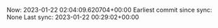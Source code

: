 Now: 2023-01-22 02:04:09.620704+00:00 Earliest commit since sync: None Last sync: 2023-01-22 00:29:02+00:00
